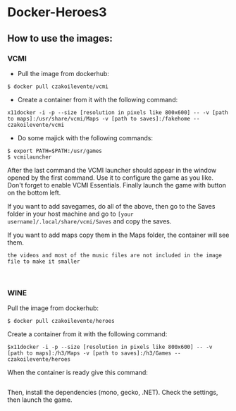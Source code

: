 # Docker-Heroes3



## How to use the images:


### VCMI

  - Pull the image from dockerhub:
  
  ```
$ docker pull czakoilevente/vcmi  
  ```

  - Create a container from it with the following command:

```
x11docker -i -p --size [resolution in pixels like 800x600] -- -v [path to maps]:/usr/share/vcmi/Maps -v [path to saves]:/fakehome -- czakoilevente/vcmi  
  ```

  - Do some majick with the following commands:
  
  ```
$ export PATH=$PATH:/usr/games
$ vcmilauncher  
  ```
  
After the last command the VCMI launcher should appear in the window opened by the first command. 
Use it to configure the game as you like. 
Don't forget to enable VCMI Essentials. 
Finally launch the game with button on the bottom left.

If you want to add savegames, do all of the above, then go to the Saves folder in your host machine 
and go to `[your username]/.local/share/vcmi/Saves` and copy the saves.

If you want to add maps copy them in the Maps folder, the container will see them.

```Note: 
the videos and most of the music files are not included in the image file to make it smaller
```

<br>

### WINE

Pull the image from dockerhub:

 ```
$ docker pull czakoilevente/heroes  
  ```
  
Create a container from it with the following command:
```
$x11docker -i -p --size [resolution in pixels like 800x600] -- -v [path to maps]:/h3/Maps -v [path to saves]:/h3/Games -- czakoilevente/heroes
```

When the container is ready give this command:

```wine HD_Launcher.exe 
```

Then, install the dependencies (mono, gecko, .NET). Check the settings, then launch the game.
